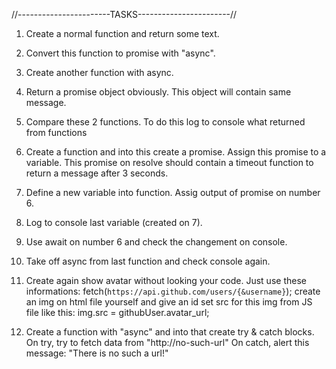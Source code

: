 //-----------------------TASKS-----------------------//

1) Create a normal function and return some text.

2) Convert this function to promise with "async".

3) Create another function with async.

4) Return a promise object obviously. This object will contain same         message.

5) Compare these 2 functions. To do this log to console what returned       from functions

6) Create a function and into this create a promise. Assign this            promise to a variable. This promise on resolve should contain a         timeout function to return a message after 3 seconds.

7) Define a new variable into function. Assig output of promise on          number 6.

8) Log to console last variable (created on 7).

9) Use await on number 6 and check the changement on console.

10) Take off async from last function and check console again.

11) Create again show avatar without looking your code. Just use these informations:
    fetch(`https://api.github.com/users/{&username}`);
    create an img on html file yourself and give an id
    set src for this img from JS file like this: 
        img.src = githubUser.avatar_url;

12) Create a function with "async" and into that create try & catch
    blocks. 
    On try, try to fetch data from "http://no-such-url"
    On catch, alert this message: "There is no such a url!"
